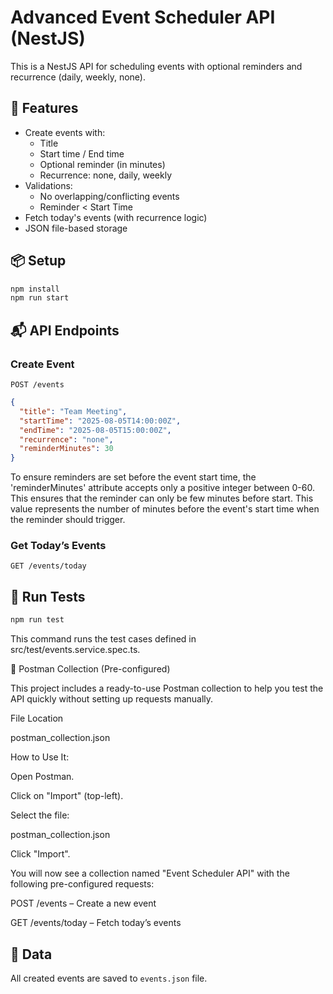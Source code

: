 # Advanced Event Scheduler API (NestJS)

This is a NestJS API for scheduling events with optional reminders and recurrence (daily, weekly, none).

## 🚀 Features

- Create events with:
  - Title
  - Start time / End time
  - Optional reminder (in minutes)
  - Recurrence: none, daily, weekly
- Validations:
  - No overlapping/conflicting events
  - Reminder < Start Time
- Fetch today's events (with recurrence logic)
- JSON file-based storage

## 📦 Setup

```bash
npm install
npm run start
```

## 📬 API Endpoints

### Create Event

`POST /events`

```json
{
  "title": "Team Meeting",
  "startTime": "2025-08-05T14:00:00Z",
  "endTime": "2025-08-05T15:00:00Z",
  "recurrence": "none",
  "reminderMinutes": 30
}
```
To ensure reminders are set before the event start time, the 'reminderMinutes' attribute accepts
only a positive integer between 0-60. This ensures that the reminder can only be few minutes before start.
This value represents the number of minutes before the event's start time when the reminder should trigger.

### Get Today’s Events

`GET /events/today`

## 🧪 Run Tests

```bash
npm run test
```
This command runs the test cases defined in src/test/events.service.spec.ts.

🧪 Postman Collection (Pre-configured)

This project includes a ready-to-use Postman collection to help you test the API quickly without setting up requests manually.

File Location

postman_collection.json

How to Use It:

Open Postman.

Click on "Import" (top-left).

Select the file:

postman_collection.json

Click "Import".

You will now see a collection named "Event Scheduler API" with the following pre-configured requests:

POST /events – Create a new event

GET /events/today – Fetch today’s events

## 📁 Data

All created events are saved to `events.json` file.

